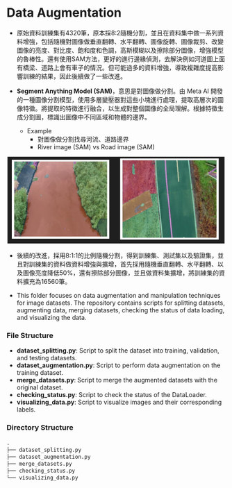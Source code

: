 # Data Augmentation
- 原始資料訓練集有4320筆，原本採8:2隨機分割，並且在資料集中做一系列資料增強，包括隨機對圖像做垂直翻轉、水平翻轉、圖像旋轉、圖像裁剪、改變圖像的亮度、對比度、飽和度和色調，高斯模糊以及擦除部分圖像，增強模型的魯棒性。還有使用SAM方法，更好的進行邊緣偵測，去解決例如河道圖上面有橋梁、道路上會有車子的情況。但可能過多的資料增強，導致複雜度提高影響訓練的結果，因此後續做了一些改進。

- **Segment Anything Model (SAM)**，意思是對圖像做分割。由 Meta AI 開發的一種圖像分割模型，使用多層變壓器對這些小塊進行處理，提取高層次的圖像特徵。將提取的特徵進行融合，以生成對整個圖像的全局理解。根據特徵生成分割圖，標識出圖像中不同區域和物體的邊界。
  - Example
    - 對圖像做分割找尋河流、道路邊界
    - River image (SAM) vs Road image (SAM)
<div align="center"><img width="250" height="200" src="https://github.com/RickZhang0730/Generative-AI-Navigation-Information-for-UAV-Reconnaissance-in-Natural-Environments/blob/main/Images/Data_augmentation1.jpg"><img width="250" height="200" src="https://github.com/RickZhang0730/Generative-AI-Navigation-Information-for-UAV-Reconnaissance-in-Natural-Environments/blob/main/Images/Data_augmentation2.jpg"></div>



- 後續的改進，採用8:1:1的比例隨機分割，得到訓練集、測試集以及驗證集，並且對訓練集的資料做資料增強與擴增，首先採用隨機垂直翻轉、水平翻轉、以及圖像亮度降低50%，還有擦除部分圖像，並且做資料集擴增，將訓練集的資料擴充為16560筆。

- This folder  focuses on data augmentation and manipulation techniques for image datasets. The repository contains scripts for splitting datasets, augmenting data, merging datasets, checking the status of data loading, and visualizing the data.

### File Structure

- **dataset_splitting.py**: Script to split the dataset into training, validation, and testing datasets.
- **dataset_augmentation.py**: Script to perform data augmentation on the training dataset.
- **merge_datasets.py**: Script to merge the augmented datasets with the original dataset.
- **checking_status.py**: Script to check the status of the DataLoader.
- **visualizing_data.py**: Script to visualize images and their corresponding labels.

### Directory Structure

```plaintext
.
├── dataset_splitting.py
├── dataset_augmentation.py
├── merge_datasets.py
├── checking_status.py
└── visualizing_data.py
